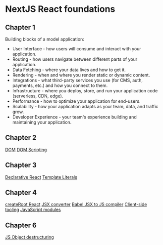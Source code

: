 # NextJS React foundations

## Chapter 1

Building blocks of a model application:
 - User Interface - how users will consume and interact with your application.
 - Routing - how users navigate between different parts of your application.
 - Data Fetching - where your data lives and how to get it.
 - Rendering - when and where you render static or dynamic content.
 - Integrations - what third-party services you use (for CMS, auth, payments, etc.) and how you
 connect to them.
 - Infrastructure - where you deploy, store, and run your application code (serverless, CDN, edge).
 - Performance - how to optimize your application for end-users.
 - Scalability - how your application adapts as your team, data, and traffic grow.
 - Developer Experience - your team's experience building and maintaining your application.

 ## Chapter 2
[DOM](https://developer.mozilla.org/en-US/docs/Web/API/Document_Object_Model)
[DOM Scripting](https://developer.mozilla.org/en-US/docs/Learn_web_development/Core/Scripting/DOM_scripting)

## Chapter 3
[Declarative React](https://react.dev/learn/reacting-to-input-with-state#how-declarative-ui-compares-to-imperative)
[Template Literals](https://developer.mozilla.org/en-US/docs/Web/JavaScript/Reference/Template_literals#tagged_templates)

## Chapter 4
[createRoot React](https://react.dev/reference/react-dom/client/createRoot)
[JSX converter](https://transform.tools/html-to-jsx)
[Babel JSX to JS compiler](https://transform.tools/html-to-jsx)
[Client-side tooling](https://developer.mozilla.org/en-US/docs/Learn_web_development/Extensions/Client-side_tools/Overview#the_modern_tooling_ecosystem)
[JavaScript modules](https://developer.mozilla.org/en-US/docs/Web/JavaScript/Guide/Modules)

## Chapter 6
[JS Object destructuring](https://developer.mozilla.org/en-US/docs/Web/JavaScript/Reference/Operators/Destructuring)